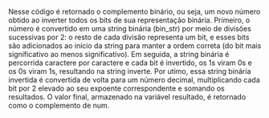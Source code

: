 Nesse código é retornado o complemento binário, ou seja, um novo número obtido ao inverter todos os bits de sua representação binária. Primeiro, o número é convertido em uma string binária (bin_str) por meio de divisões sucessivas por 2: o resto de cada divisão representa um bit, e esses bits são adicionados ao início da string para manter a ordem correta (do bit mais significativo ao menos significativo). Em seguida, a string binária é percorrida caractere por caractere e cada bit é invertido, os 1s viram 0s e os 0s viram 1s, resultando na string inverte. Por utimo, essa string binária invertida é convertida de volta para um número decimal, multiplicando cada bit por 2 elevado ao seu expoente correspondente e somando os resultados. O valor final, armazenado na variável resultado, é retornado como o complemento de num.